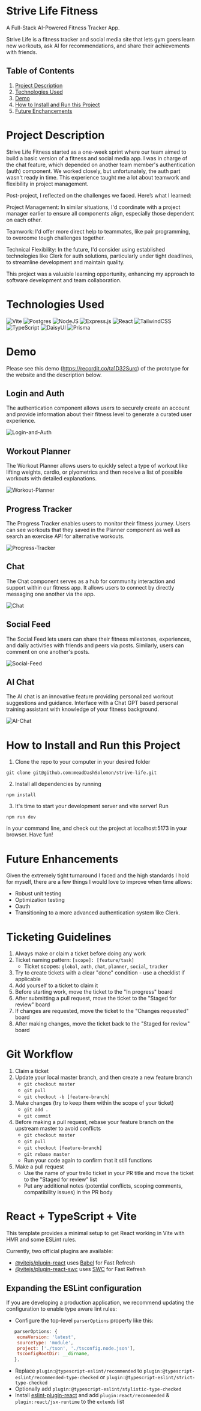 # Strive Life Fitness

A Full-Stack AI-Powered Fitness Tracker App.

Strive Life is a fitness tracker and social media site that lets gym goers learn new workouts, ask AI for recommendations, and share their achievements with friends.

## Table of Contents

1. [Project Description](#project-description)
2. [Technologies Used](#technologies-used)
3. [Demo](#demo)
4. [How to Install and Run this Project](#how-to-install-and-run-this-project)
5. [Future Enchancements](#future-enhancements)

# Project Description

Strive Life Fitness started as a one-week sprint where our team aimed to build a basic version of a fitness and social media app. I was in charge of the chat feature, which depended on another team member's authentication (auth) component. We worked closely, but unfortunately, the auth part wasn't ready in time. This experience taught me a lot about teamwork and flexibility in project management.

Post-project, I reflected on the challenges we faced. Here’s what I learned:

Project Management: In similar situations, I'd coordinate with a project manager earlier to ensure all components align, especially those dependent on each other.

Teamwork: I'd offer more direct help to teammates, like pair programming, to overcome tough challenges together.

Technical Flexibility: In the future, I'd consider using established technologies like Clerk for auth solutions, particularly under tight deadlines, to streamline development and maintain quality.

This project was a valuable learning opportunity, enhancing my approach to software development and team collaboration.

# Technologies Used

![Vite](https://img.shields.io/badge/vite-%23646CFF.svg?style=for-the-badge&logo=vite&logoColor=white) ![Postgres](https://img.shields.io/badge/postgres-%23316192.svg?style=for-the-badge&logo=postgresql&logoColor=white) ![NodeJS](https://img.shields.io/badge/node.js-6DA55F?style=for-the-badge&logo=node.js&logoColor=white) ![Express.js](https://img.shields.io/badge/express.js-%23404d59.svg?style=for-the-badge&logo=express&logoColor=%2361DAFB) ![React](https://img.shields.io/badge/react-%2320232a.svg?style=for-the-badge&logo=react&logoColor=%2361DAFB) ![TailwindCSS](https://img.shields.io/badge/tailwindcss-%2338B2AC.svg?style=for-the-badge&logo=tailwind-css&logoColor=white) ![TypeScript](https://img.shields.io/badge/typescript-%23007ACC.svg?style=for-the-badge&logo=typescript&logoColor=white) ![DaisyUI](https://img.shields.io/badge/daisyui-5A0EF8?style=for-the-badge&logo=daisyui&logoColor=white) ![Prisma](https://img.shields.io/badge/Prisma-3982CE?style=for-the-badge&logo=Prisma&logoColor=white)

# Demo

Please see this demo (https://recordit.co/ta1D32Surc) of the prototype for the website and the description below.

## Login and Auth

The authentication component allows users to securely create an account and provide information about their fitness level to generate a curated user experience.

![Login-and-Auth](<imgs/assets/Screenshot 2024-01-12 at 16.33.34.png>)

## Workout Planner

The Workout Planner allows users to quickly select a type of workout like lifting weights, cardio, or plyometrics and then receive a list of possible workouts with detailed explanations.

![Workout-Planner](<imgs/assets/Screenshot 2024-01-12 at 16.34.21.png>)

## Progress Tracker

The Progress Tracker enables users to monitor their fitness journey. Users can see workouts that they saved in the Planner component as well as search an exercise API for alternative workouts.

![Progress-Tracker](<imgs/assets/Screenshot 2024-01-12 at 16.38.00.png>)

## Chat

The Chat component serves as a hub for community interaction and support within our fitness app. It allows users to connect by directly messaging one another via the app.

![Chat](<imgs/assets/Screenshot 2024-01-12 at 16.38.34.png>)

## Social Feed

The Social Feed lets users can share their fitness milestones, experiences, and daily activities with friends and peers via posts. Similarly, users can comment on one another's posts.

![Social-Feed](<imgs/assets/Screenshot 2024-01-12 at 16.38.15.png>)

## AI Chat

The AI chat is an innovative feature providing personalized workout suggestions and guidance. Interface with a Chat GPT based personal training assistant with knowledge of your fitness background.

![AI-Chat](<imgs/assets/Screenshot 2024-01-12 at 16.39.47.png>)

# How to Install and Run this Project

1. Clone the repo to your computer in your desired folder

`git clone git@github.com:meadDashSolomon/strive-life.git`

2. Install all dependencies by running

`npm install`

3. It's time to start your development server and vite server! Run

`npm run dev`

in your command line, and check out the project at localhost:5173 in your browser. Have fun!

# Future Enhancements

Given the extremely tight turnaround I faced and the high standards I hold for myself, there are a few things I would love to improve when time allows:

- Robust unit testing
- Optimization testing
- Oauth
- Transitioning to a more advanced authentication system like Clerk.

# Ticketing Guidelines

1. Always make or claim a ticket before doing any work
2. Ticket naming pattern: `[scope]: [feature/task]`
   - Ticket scopes: `global`, `auth`, `chat`, `planner`, `social`, `tracker`
3. Try to create tickets with a clear "done" condition - use a checklist if applicable
4. Add yourself to a ticket to claim it
5. Before starting work, move the ticket to the "In progress" board
6. After submitting a pull request, move the ticket to the "Staged for review" board
7. If changes are requested, move the ticket to the "Changes requested" board
8. After making changes, move the ticket back to the "Staged for review" board

# Git Workflow

1. Claim a ticket
2. Update your local master branch, and then create a new feature branch
   - `git checkout master`
   - `git pull`
   - `git checkout -b [feature-branch]`
3. Make changes (try to keep them within the scope of your ticket)
   - `git add .`
   - `git commit`
4. Before making a pull request, rebase your feature branch on the upstream master to avoid conflicts
   - `git checkout master`
   - `git pull`
   - `git checkout [feature-branch]`
   - `git rebase master`
   - Run your code again to confirm that it still functions
5. Make a pull request
   - Use the name of your trello ticket in your PR title and move the ticket to the "Staged for review" list
   - Put any additional notes (potential conflicts, scoping comments, compatibility issues) in the PR body

# React + TypeScript + Vite

This template provides a minimal setup to get React working in Vite with HMR and some ESLint rules.

Currently, two official plugins are available:

- [@vitejs/plugin-react](https://github.com/vitejs/vite-plugin-react/blob/main/packages/plugin-react/README.md) uses [Babel](https://babeljs.io/) for Fast Refresh
- [@vitejs/plugin-react-swc](https://github.com/vitejs/vite-plugin-react-swc) uses [SWC](https://swc.rs/) for Fast Refresh

## Expanding the ESLint configuration

If you are developing a production application, we recommend updating the configuration to enable type aware lint rules:

- Configure the top-level `parserOptions` property like this:

```js
   parserOptions: {
    ecmaVersion: 'latest',
    sourceType: 'module',
    project: ['./tson', './tsconfig.node.json'],
    tsconfigRootDir: __dirname,
   },
```

- Replace `plugin:@typescript-eslint/recommended` to `plugin:@typescript-eslint/recommended-type-checked` or `plugin:@typescript-eslint/strict-type-checked`
- Optionally add `plugin:@typescript-eslint/stylistic-type-checked`
- Install [eslint-plugin-react](https://github.com/jsx-eslint/eslint-plugin-react) and add `plugin:react/recommended` & `plugin:react/jsx-runtime` to the `extends` list
